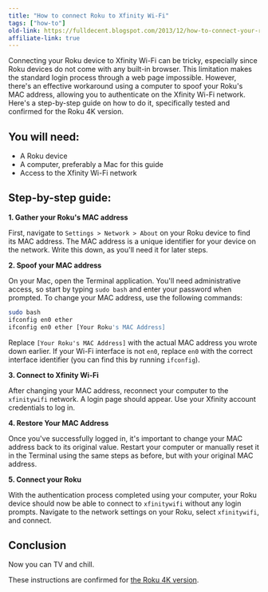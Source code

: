 ```yaml
---
title: "How to connect Roku to Xfinity Wi-Fi"
tags: ["how-to"]
old-link: https://fulldecent.blogspot.com/2013/12/how-to-connect-your-roku-to-xfinitywifi.html
affiliate-link: true
---
```


Connecting your Roku device to Xfinity Wi-Fi can be tricky, especially since Roku devices do not come with any built-in browser. This limitation makes the standard login process through a web page impossible. However, there's an effective workaround using a computer to spoof your Roku's MAC address, allowing you to authenticate on the Xfinity Wi-Fi network. Here's a step-by-step guide on how to do it, specifically tested and confirmed for the Roku 4K version.

## You will need:

- A Roku device
- A computer, preferably a Mac for this guide
- Access to the Xfinity Wi-Fi network

## Step-by-step guide:

**1. Gather your Roku's MAC address**

First, navigate to `Settings > Network > About` on your Roku device to find its MAC address. The MAC address is a unique identifier for your device on the network. Write this down, as you'll need it for later steps.

**2. Spoof your MAC address**

On your Mac, open the Terminal application. You'll need administrative access, so start by typing `sudo bash` and enter your password when prompted. To change your MAC address, use the following commands:

```sh
sudo bash
ifconfig en0 ether
ifconfig en0 ether [Your Roku's MAC Address]
```

Replace `[Your Roku's MAC Address]` with the actual MAC address you wrote down earlier. If your Wi-Fi interface is not `en0`, replace `en0` with the correct interface identifier (you can find this by running `ifconfig`).

**3. Connect to Xfinity Wi-Fi**

After changing your MAC address, reconnect your computer to the `xfinitywifi` network. A login page should appear. Use your Xfinity account credentials to log in.

**4. Restore Your MAC Address**

Once you've successfully logged in, it's important to change your MAC address back to its original value. Restart your computer or manually reset it in the Terminal using the same steps as before, but with your original MAC address.

**5. Connect your Roku**

With the authentication process completed using your computer, your Roku device should now be able to connect to `xfinitywifi` without any login prompts. Navigate to the network settings on your Roku, select `xfinitywifi`, and connect.

## Conclusion

Now you can TV and chill.

These instructions are confirmed for [the Roku 4K version](https://amzn.to/475rBFm).